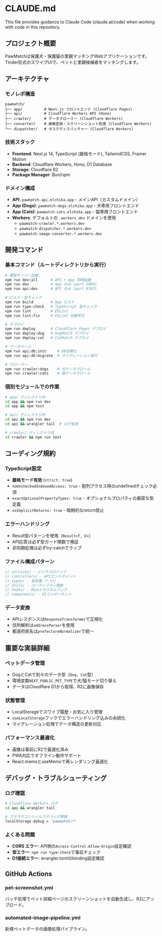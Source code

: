 # CLAUDE.md

This file provides guidance to Claude Code (claude.ai/code) when working with code in this repository.

## プロジェクト概要

PawMatchは保護犬・保護猫の里親マッチングWebアプリケーションです。Tinder形式のスワイプUIで、ペットと里親候補者をマッチングします。

## アーキテクチャ

### モノレポ構造
```
pawmatch/
├── app/          # Next.js フロントエンド (Cloudflare Pages)
├── api/          # Cloudflare Workers API (Hono)
├── crawler/      # データクローラー (Cloudflare Workers)
├── converter/    # 画像変換・スクリーンショット処理 (Cloudflare Workers)
└── dispatcher/   # タスクディスパッチャー (Cloudflare Workers)
```

### 技術スタック
- **Frontend**: Next.js 14, TypeScript (厳格モード), TailwindCSS, Framer Motion
- **Backend**: Cloudflare Workers, Hono, D1 Database
- **Storage**: Cloudflare R2
- **Package Manager**: Bun/npm

### ドメイン構成
- **API**: `pawmatch-api.elchika.app` - メインAPI（カスタムドメイン）
- **App (Dogs)**: `pawmatch-dogs.elchika.app` - 犬専用フロントエンド
- **App (Cats)**: `pawmatch-cats.elchika.app` - 猫専用フロントエンド
- **Workers**: デフォルトの `.workers.dev` ドメインを使用
  - `pawmatch-crawler.*.workers.dev`
  - `pawmatch-dispatcher.*.workers.dev`
  - `pawmatch-image-converter.*.workers.dev`

## 開発コマンド

### 基本コマンド（ルートディレクトリから実行）
```bash
# 開発サーバー起動
npm run dev:all      # API + App 同時起動
npm run dev          # App のみ (port 3004)
npm run api:dev      # API のみ (port 8787)

# ビルド・型チェック
npm run build        # App ビルド
npm run type-check   # TypeScript 型チェック
npm run lint         # ESLint
npm run lint:fix     # ESLint 自動修正

# デプロイ
npm run deploy       # Cloudflare Pages デプロイ
npm run deploy:dog   # DogMatch デプロイ
npm run deploy:cat   # CatMatch デプロイ

# データベース
npm run api:db:init     # DB初期化
npm run api:db:migrate  # マイグレーション実行

# クローラー
npm run crawler:dogs    # 犬データクロール
npm run crawler:cats    # 猫データクロール
```

### 個別モジュールでの作業
```bash
# app/ ディレクトリ内
cd app && npm run dev
cd app && npm test

# api/ ディレクトリ内  
cd api && npm run dev
cd api && wrangler tail  # ログ監視

# crawler/ ディレクトリ内
cd crawler && npm run test
```

## コーディング規約

### TypeScript設定
- **厳格モード有効** (`strict: true`)
- `noUncheckedIndexedAccess: true` - 配列アクセス時のundefinedチェック必須
- `exactOptionalPropertyTypes: true` - オプショナルプロパティの厳密な型定義
- `noImplicitReturns: true` - 暗黙的なreturn禁止

### エラーハンドリング
- Result型パターンを使用（`Result<T, E>`）
- API応答は必ず型ガード関数で検証
- 非同期処理は必ずtry-catchでラップ

### ファイル構成パターン
```typescript
// services/ - ビジネスロジック
// controllers/ - APIエンドポイント
// types/ - 型定義（*.ts）
// utils/ - ユーティリティ関数
// hooks/ - Reactカスタムフック
// components/ - UIコンポーネント
```

### データ変換
- APIレスポンスは`ResponseTransformer`で正規化
- 住所解析は`addressParser`を使用
- 都道府県名は`prefectureNormalizer`で統一

## 重要な実装詳細

### ペットデータ管理
- DogとCatで別々のデータ型（`Dog`、`Cat`型）
- 環境変数`NEXT_PUBLIC_PET_TYPE`で犬/猫モード切り替え
- データはCloudflare D1から取得、R2に画像保存

### 状態管理
- LocalStorageでスワイプ履歴・お気に入り管理
- `useLocalStorage`フックでエラーハンドリング込みの永続化
- マイグレーション処理でデータ構造の更新対応

### パフォーマンス最適化
- 画像は事前にR2で最適化済み
- PWA対応でオフライン動作サポート
- React.memoとuseMemoで再レンダリング最適化

## デバッグ・トラブルシューティング

### ログ確認
```bash
# Cloudflare Workers ログ
cd api && wrangler tail

# ブラウザコンソールでデバッグ情報
localStorage.debug = 'pawmatch:*'
```

### よくある問題
- **CORS エラー**: API側の`Access-Control-Allow-Origin`設定確認
- **型エラー**: `npm run type-check`で事前チェック
- **D1接続エラー**: wrangler.tomlのbinding設定確認

## GitHub Actions

### pet-screenshot.yml
バッチ処理でペット詳細ページのスクリーンショットを自動生成し、R2にアップロード。

### automated-image-pipeline.yml  
新規ペットデータの画像処理パイプライン。